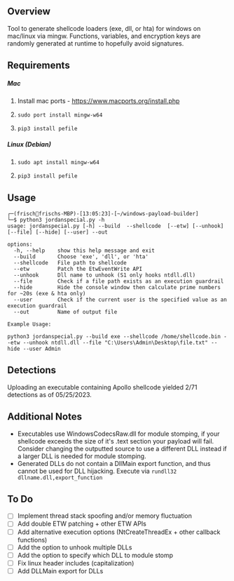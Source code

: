 ## Overview

Tool to generate shellcode loaders (exe, dll, or hta) for windows on mac/linux via mingw. Functions, variables, and encryption keys are randomly generated at runtime to hopefully avoid signatures.

## Requirements

##### Mac

1. Install mac ports - https://www.macports.org/install.php

2. `sudo port install mingw-w64`

3. `pip3 install pefile`

##### Linux (Debian)

1. `sudo apt install mingw-w64`

2. `pip3 install pefile`

## Usage 

```
┌─(frischfrischs-MBP)-[13:05:23]-[~/windows-payload-builder]
└─$ python3 jordanspecial.py -h
usage: jordanspecial.py [-h] --build  --shellcode  [--etw] [--unhook] [--file] [--hide] [--user] --out

options:
  -h, --help    show this help message and exit
  --build       Choose 'exe', 'dll', or 'hta'
  --shellcode   File path to shellcode
  --etw         Patch the EtwEventWrite API
  --unhook      Dll name to unhook (S1 only hooks ntdll.dll)
  --file        Check if a file path exists as an execution guardrail
  --hide        Hide the console window then calculate prime numbers for ~20s (exe & hta only)
  --user        Check if the current user is the specified value as an execution guardrail
  --out         Name of output file

Example Usage:
    
python3 jordanspecial.py --build exe --shellcode /home/shellcode.bin --etw --unhook ntdll.dll --file "C:\Users\Admin\Desktop\file.txt" --hide --user Admin
```

## Detections

Uploading an executable containing Apollo shellcode yielded 2/71 detections as of 05/25/2023.

## Additional Notes

- Executables use WindowsCodecsRaw.dll for module stomping, if your shellcode exceeds the size of it's .text section your payload will fail. Consider changing the outputted source to use a different DLL instead if a 
larger DLL is needed for module stomping.
- Generated DLLs do not contain a DllMain export function, and thus cannot be used for DLL hijacking. Execute via `rundll32 dllname.dll,export_function`
   

## To Do
- [ ] Implement thread stack spoofing and/or memory fluctuation
- [ ] Add double ETW patching + other ETW APIs
- [ ] Add alternative execution options (NtCreateThreadEx + other callback functions)
- [ ] Add the option to unhook multiple DLLs
- [ ] Add the option to specify which DLL to module stomp
- [ ] Fix linux header includes (capitalization)
- [ ] Add DLLMain export for DLLs
